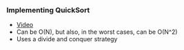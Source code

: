 ### Implementing QuickSort
- [Video](https://frontendmasters.com/courses/algorithms/implementing-quicksort/)
- Can be O(N), but also, in the worst cases, can be O(N^2)
- Uses a divide and conquer strategy
